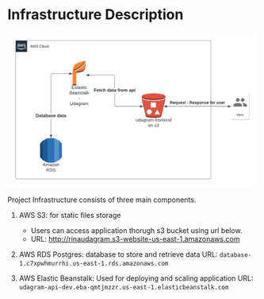 # Infrastructure Description

![Architecture](architecture-diagram.png)


Project Infrastructure consists of three main components.

1. AWS S3: for static files storage
    * Users can access application thorugh s3 bucket using url below.
    * URL:  http://rinaudagram.s3-website-us-east-1.amazonaws.com 

2. AWS RDS Postgres: database to store and retrieve data 
    URL: ``` database-1.c7xpwhmurrhi.us-east-1.rds.amazonaws.com ```

3. AWS Elastic Beanstalk: Used for deploying and scaling application
    URL: ```  udagram-api-dev.eba-qmtjmzzr.us-east-1.elasticbeanstalk.com ```

 

